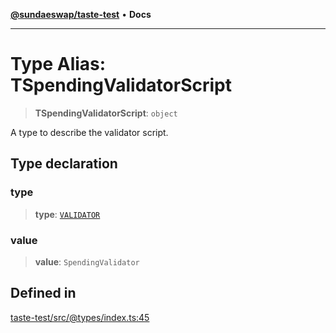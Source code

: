 [**@sundaeswap/taste-test**](../README.md) • **Docs**

***

# Type Alias: TSpendingValidatorScript

> **TSpendingValidatorScript**: `object`

A type to describe the validator script.

## Type declaration

### type

> **type**: [`VALIDATOR`](../enumerations/EScriptType.md#validator)

### value

> **value**: `SpendingValidator`

## Defined in

[taste-test/src/@types/index.ts:45](https://github.com/SundaeSwap-finance/sundae-sdk/blob/main/packages/taste-test/src/@types/index.ts#L45)
